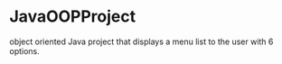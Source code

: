 # JavaOOPProject
object oriented Java project that displays a menu list to the user with 6 options.
